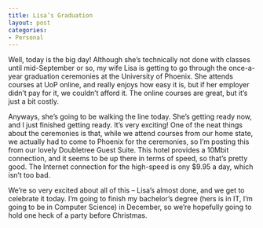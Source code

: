 ```yaml
---
title: Lisa’s Graduation
layout: post
categories:
- Personal
---
```

Well, today is the big day! Although she’s technically not done with classes until mid-September or so, my wife Lisa is getting to go through the once-a-year graduation ceremonies at the University of Phoenix. She attends courses at UoP online, and really enjoys how easy it is, but if her employer didn’t pay for it, we couldn’t afford it. The online courses are great, but it’s just a bit costly.

Anyways, she’s going to be walking the line today. She’s getting ready now, and I just finished getting ready. It’s very exciting! One of the neat things about the ceremonies is that, while we attend courses from our home state, we actually had to come to Phoenix for the ceremonies, so I’m posting this from our lovely Doubletree Guest Suite. This hotel provides a 10Mbit connection, and it seems to be up there in terms of speed, so that’s pretty good. The Internet connection for the high-speed is ony $9.95 a day, which isn’t too bad.

We’re so very excited about all of this – Lisa’s almost done, and we get to celebrate it today. I’m going to finish my bachelor’s degree (hers is in IT, I’m going to be in Computer Science) in December, so we’re hopefully going to hold one heck of a party before Christmas.